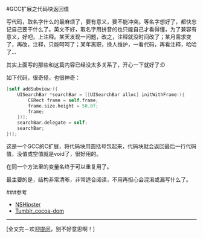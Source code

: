 #GCC扩展之代码块返回值

写代码，取名字什么的最麻烦了，要有意义，要不能冲突。等名字想好了，都快忘记自己要干什么了。英文不好，取名字用拼音的也只能自己才看得懂，为了兼容有意义，好吧，上注释。某天发现一问题，改之，注释就没时间改了；某月需求变了，再改，注释，只能呵呵了；某年离职，换人维护，一看代码，再看注释，哈哈了...

其实上面写的那些和这篇内容已经没太多关系了，开心一下就好了:D

如下代码，很奇怪，也很神奇：

```objective-c
[self addSubview:({
	UISearchBar *searchBar = [[UISearchBar alloc] initWithFrame:({
		CGRect frame = self.frame;
		frame.size.height = 50.0f;
		frame;
	})];
	searchBar.delegate = self;
	searchBar;
})];
```

这是一个GCC的C扩展，将代码块用圆括号包起来，代码块就会返回最后一行代码值，没值或空值就是void了，很好用的。

在同一个方法里的变量名终于可以重复用了。

最主要的是，结构非常清晰，非常适合阅读，不用再担心会混淆或漏写什么了。

###参考

* [NSHipster](http://nshipster.com/new-years-2014/)
* [Tumblr_cocoa-dom](http://cocoa-dom.tumblr.com/post/56517731293/new-thing-i-do-in-code)

***

[全文完－欢迎[提问](https://github.com/looping/X/issues/new)，别不好意思啊！]